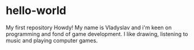# hello-world
My first repository
Howdy!
My name is Vladyslav and i'm keen on programming and fond of game development. 
I like drawing, listening to music and playing computer games.
